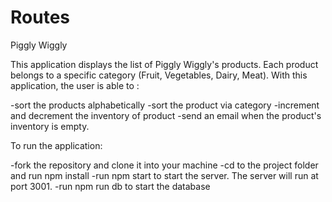 # Routes


Piggly Wiggly

This application displays the list of Piggly Wiggly's products. Each product belongs to a specific category (Fruit, Vegetables, Dairy, Meat). With this application, the user is able to :

-sort the products alphabetically 
-sort the product via category
-increment and decrement the inventory of product
-send an email when the product's inventory is empty.


To run the application:

-fork the repository and clone it into your machine
-cd to the project folder and run npm install
-run npm start to start the server. The server will run at port 3001.
-run npm run db to start the database



